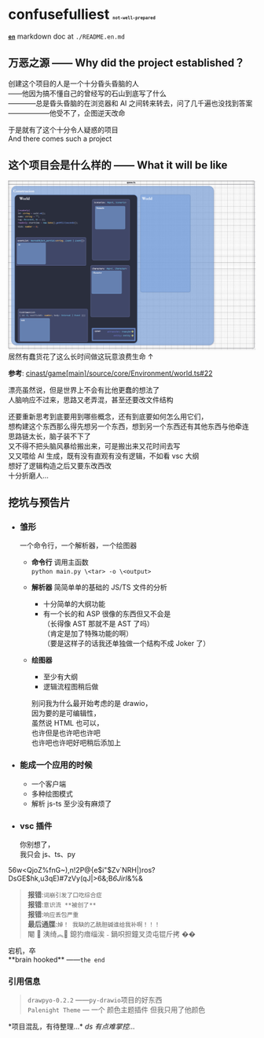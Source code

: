 # **confusefulliest** <spam style="font-size:10px">`not-well-prepared`</spam>

[**`en`**](./README.en.md) markdown doc at `./README.en.md`

## 万恶之源 —— Why did the project established？

创建这个项目的人是一个十分昏头昏脑的人  
——他因为搞不懂自己的曾经写的石山到底写了什么  
————总是昏头昏脑的在浏览器和 AI 之间转来转去，问了几千遍也没找到答案  
——————他受不了，企图逆天改命

于是就有了这个十分令人疑惑的项目  
And there comes such a project

## 这个项目会是什么样的 —— What it will be like

![alt text](/doc/愚蠢的做法.png)
居然有蠢货花了这么长时间做这玩意浪费生命 ↑

**参考**: [cinast/game[main]/source/core/Environment/world.ts#22](https://github.com/cinast/game/blob/934d6865704e02c909bc43c665e27ea0711398b0/source/core/Environment/world.ts#L22)

漂亮虽然说，但是世界上不会有比他更蠢的想法了  
人脑响应不过来，思路又老弄混，甚至还要改文件结构

还要重新思考到底要用到哪些概念，还有到底要如何怎么用它们，  
想构建这个东西那么得先想另一个东西，想到另一个东西还有其他东西与他牵连  
思路链太长，脑子装不下了  
又不得不把头脑风暴给搬出来，可是搬出来又花时间去写  
又又喂给 AI 生成，既有没有直观有没有逻辑，不如看 vsc 大纲  
想好了逻辑构造之后又要东改西改  
十分折磨人...

## 挖坑与预告片

-   ### 雏形

    一个命令行，一个解析器，一个绘图器

    -   **命令行** 调用主函数  
        `python main.py \<tar> -o \<output>`
    -   **解析器** 简简单单的基础的 JS/TS 文件的分析

        -   十分简单的大纲功能
        -   有一个长的和 ASP 很像的东西但又不会是  
            （长得像 AST 那就不是 AST 了吗）  
            （肯定是加了特殊功能的啊）  
            （要是这样子的话我还单独做一个结构不成 Joker 了）

    -   **绘图器**

        -   至少有大纲
        -   逻辑流程图稍后做

        别问我为什么最开始考虑的是 drawio，  
        因为要的是可编辑性，  
        虽然说 HTML 也可以，  
        也许但是也许吧也许吧  
        也许吧也许吧好吧稍后添加上

-   ### 能成一个应用的时候

    -   一个客户端
    -   多种绘图模式
    -   解析 js-ts 至少没有麻烦了

-   ### vsc 插件

    你别想了，  
     我只会 js、ts、py

56w<QjoZ%fnG~),n!2P@{e$i"$Zv`NRH|)ros?DsGE$hk,u3qE)#7zVy(qJ|>6&;B*6JirI*&%&

> **报错**:`词崩引发了口吃综合症`  
> **报错**:`意识流 **被创了**`  
> **报错**:`响应丢包严重`  
> **最后通牒**:`焯！ 我缺的乙酰胆碱谁给我补啊！！！`  
> 閹  洟绮︽ 鎴犳瘖缁涘  鍋呮担鐘叉烫屯锟斤拷 ��

宕机，卒  
\*\*brain hooked\*\* ——`the end`

### 引用信息

> `drawpyo-0.2.2` ——`py-drawio`项目的好东西  
> `Palenight Theme` — 一个 颜色主题插件 但我只用了他颜色

\*项目混乱，有待整理...\*
_ds 有点难掌控..._
